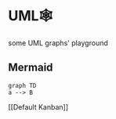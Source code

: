 # UML🕸️

some UML graphs' playground

## Mermaid

```mermaid
graph TD
a --> B
```



[[Default Kanban]]
